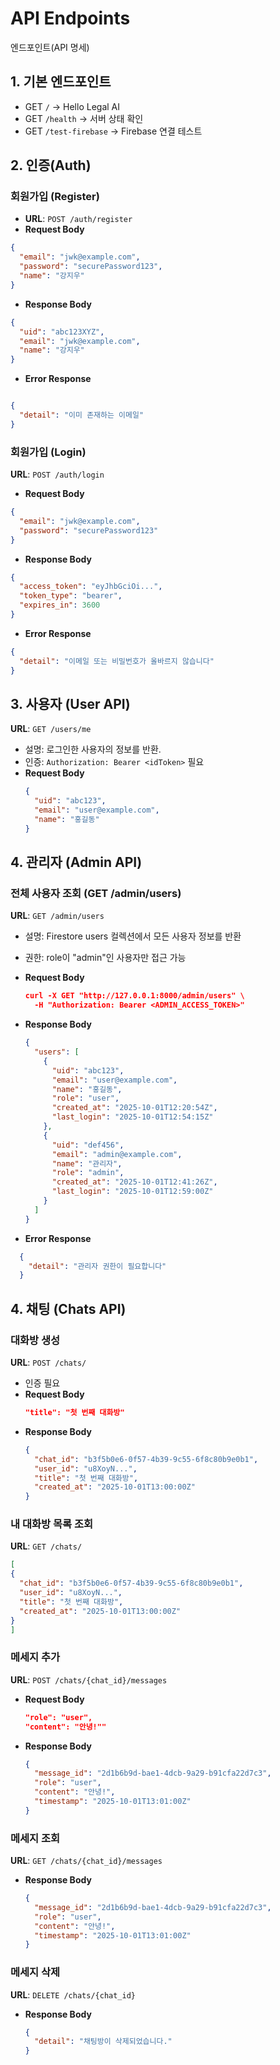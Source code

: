 
# API Endpoints
엔드포인트(API 명세)
## 1. 기본 엔드포인트
- GET `/` → Hello Legal AI
- GET `/health` → 서버 상태 확인
- GET `/test-firebase` → Firebase 연결 테스트

## 2. 인증(Auth)
### 회원가입 (Register)
- **URL**: `POST /auth/register`
- **Request Body**
```json
{
  "email": "jwk@example.com",
  "password": "securePassword123",
  "name": "강지우"
}
```    

- **Response Body** 
```json
{
  "uid": "abc123XYZ",
  "email": "jwk@example.com",
  "name": "강지우"
}
```
- **Error Response** 
```json

{
  "detail": "이미 존재하는 이메일"
}
```
### 회원가입 (Login)
**URL**: `POST /auth/login`

- **Request Body**
```json
{
  "email": "jwk@example.com",
  "password": "securePassword123"
}
```

- **Response Body** 
```json
{
  "access_token": "eyJhbGciOi...",
  "token_type": "bearer",
  "expires_in": 3600
}

```
- **Error Response** 
```json
{
  "detail": "이메일 또는 비밀번호가 올바르지 않습니다"
}
```

## 3. 사용자 (User API)
**URL**: `GET /users/me`
- 설명: 로그인한 사용자의 정보를 반환.
- 인증: `Authorization: Bearer <idToken>` 필요
- **Request Body**
  ```json
  {
    "uid": "abc123",
    "email": "user@example.com",
    "name": "홍길동"
  }
  ```

## 4. 관리자 (Admin API)
### 전체 사용자 조회 (GET /admin/users)
**URL**: `GET /admin/users`
- 설명: Firestore users 컬렉션에서 모든 사용자 정보를 반환
- 권한: role이 "admin"인 사용자만 접근 가능

- **Request Body**
  ```json
  curl -X GET "http://127.0.0.1:8000/admin/users" \
    -H "Authorization: Bearer <ADMIN_ACCESS_TOKEN>"
  ```
- **Response Body**
  ```json
  {
    "users": [
      {
        "uid": "abc123",
        "email": "user@example.com",
        "name": "홍길동",
        "role": "user",
        "created_at": "2025-10-01T12:20:54Z",
        "last_login": "2025-10-01T12:54:15Z"
      },
      {
        "uid": "def456",
        "email": "admin@example.com",
        "name": "관리자",
        "role": "admin",
        "created_at": "2025-10-01T12:41:26Z",
        "last_login": "2025-10-01T12:59:00Z"
      }
    ]
  }
  ```
- **Error Response** 
```json
  {
    "detail": "관리자 권한이 필요합니다"
  }
```

## 4. 채팅 (Chats API)
### 대화방 생성
**URL**: `POST /chats/`
- 인증 필요
- **Request Body**
  ```json
  "title": "첫 번째 대화방"
  ```
- **Response Body**
  ```json
  {
    "chat_id": "b3f5b0e6-0f57-4b39-9c55-6f8c80b9e0b1",
    "user_id": "u8XoyN...",
    "title": "첫 번째 대화방",
    "created_at": "2025-10-01T13:00:00Z"
  }
  ```
### 내 대화방 목록 조회
**URL**: `GET /chats/`
  ```json
  [
  {
    "chat_id": "b3f5b0e6-0f57-4b39-9c55-6f8c80b9e0b1",
    "user_id": "u8XoyN...",
    "title": "첫 번째 대화방",
    "created_at": "2025-10-01T13:00:00Z"
  }
  ]
  ```

### 메세지 추가
**URL**: `POST /chats/{chat_id}/messages`
- **Request Body**
  ```json
  "role": "user",
  "content": "안녕!""
  ```
- **Response Body**
  ```json
  {
    "message_id": "2d1b6b9d-bae1-4dcb-9a29-b91cfa22d7c3",
    "role": "user",
    "content": "안녕!",
    "timestamp": "2025-10-01T13:01:00Z"
  }
  ```
### 메세지 조회
**URL**: `GET /chats/{chat_id}/messages`
- **Response Body**
  ```json
  {
    "message_id": "2d1b6b9d-bae1-4dcb-9a29-b91cfa22d7c3",
    "role": "user",
    "content": "안녕!",
    "timestamp": "2025-10-01T13:01:00Z"
  }
  ```
### 메세지 삭제
**URL**: `DELETE /chats/{chat_id}`
- **Response Body**
  ```json
  {
    "detail": "채팅방이 삭제되었습니다."
  }
  ```